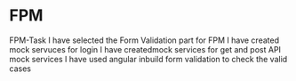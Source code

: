 # FPM
FPM-Task
I have selected the Form Validation part for FPM
I have created mock servuces for login 
I have createdmock services for get and post API mock services
I have used angular inbuild form validation to check the valid cases 
